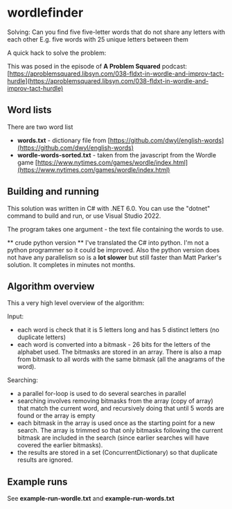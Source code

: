 # wordlefinder
Solving: Can you find five five-letter words that do not share any letters with each other E.g. five words with 25 unique letters between them

A quick hack to solve the problem:

This was posed in the episode of **A Problem Squared** podcast:
[https://aproblemsquared.libsyn.com/038-fldxt-in-wordle-and-improv-tact-hurdle](https://aproblemsquared.libsyn.com/038-fldxt-in-wordle-and-improv-tact-hurdle)

## Word lists

There are two word list

 - **words.txt** - dictionary file from [https://github.com/dwyl/english-words](https://github.com/dwyl/english-words)
 - **wordle-words-sorted.txt** - taken from the javascript from the Wordle game [https://www.nytimes.com/games/wordle/index.html](https://www.nytimes.com/games/wordle/index.html)

## Building and running
This solution was written in C# with .NET 6.0.  You can use the "dotnet" command to build and run, or use Visual Studio 2022.

The program takes one argument - the text file containing the words to use.

** crude python version ** I've translated the C# into python. I'm not a python programmer so it could be improved. Also the python version
does not have any parallelism so is a **lot slower** but still faster than Matt Parker's solution. It completes in minutes not months.


## Algorithm overview

This a very high level overview of the algorithm:

Input:
 - each word is check that it is 5 letters long and has 5 distinct letters (no duplicate letters)
 - each word is converted into a bitmask - 26 bits for the letters of the alphabet used. The bitmasks are stored in an array. There is also a map from bitmask to all words with the same bitmask (all the anagrams of the word).

Searching:
 - a parallel for-loop is used to do several searches in parallel
 - searching involves removing bitmasks from the array (copy of array) that match the current word, and recursively doing that until 5 words are found or the array is empty
 - each bitmask in the array is used once as the starting point for a new search.  The array is trimmed so that only bitmasks following the current bitmask are included in the search (since earlier searches will have covered the earlier bitmasks).
 - the results are stored in a set (ConcurrentDictionary) so that duplicate results are ignored.

## Example runs

See **example-run-wordle.txt** and **example-run-words.txt**
